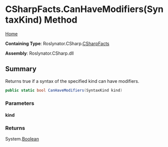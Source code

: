 <a name="_top"></a>

# CSharpFacts\.CanHaveModifiers\(SyntaxKind\) Method

[Home](../../../../README.md#_top)

**Containing Type**: Roslynator\.CSharp\.[CSharpFacts](../README.md#_top)

**Assembly**: Roslynator\.CSharp\.dll

## Summary

Returns true if a syntax of the specified kind can have modifiers\.

```csharp
public static bool CanHaveModifiers(SyntaxKind kind)
```

### Parameters

#### kind

### Returns

System\.[Boolean](https://docs.microsoft.com/en-us/dotnet/api/system.boolean)

